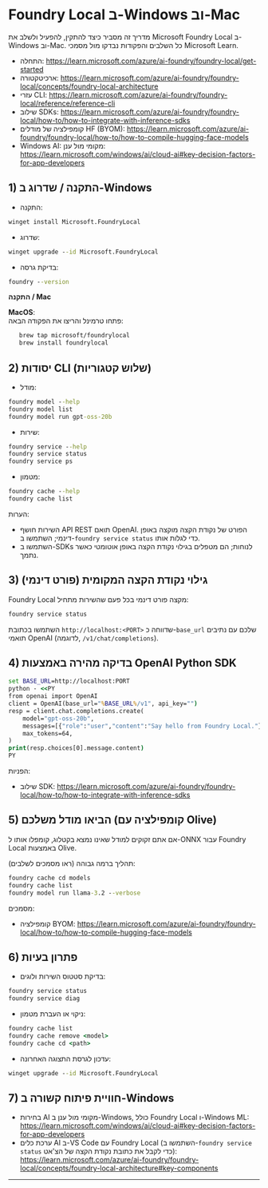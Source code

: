 <!--
CO_OP_TRANSLATOR_METADATA:
{
  "original_hash": "02b037f55de779607eb12edcc7a7fcf2",
  "translation_date": "2025-09-26T18:47:12+00:00",
  "source_file": "Module07/foundrylocal.md",
  "language_code": "he"
}
-->
# Foundry Local ב-Windows וב-Mac

מדריך זה מסביר כיצד להתקין, להפעיל ולשלב את Microsoft Foundry Local ב-Windows וב-Mac. כל השלבים והפקודות נבדקו מול מסמכי Microsoft Learn.

- התחלה: https://learn.microsoft.com/azure/ai-foundry/foundry-local/get-started  
- ארכיטקטורה: https://learn.microsoft.com/azure/ai-foundry/foundry-local/concepts/foundry-local-architecture  
- עזרי CLI: https://learn.microsoft.com/azure/ai-foundry/foundry-local/reference/reference-cli  
- שילוב SDKs: https://learn.microsoft.com/azure/ai-foundry/foundry-local/how-to/how-to-integrate-with-inference-sdks  
- קומפילציה של מודלים HF (BYOM): https://learn.microsoft.com/azure/ai-foundry/foundry-local/how-to/how-to-compile-hugging-face-models  
- Windows AI: מקומי מול ענן: https://learn.microsoft.com/windows/ai/cloud-ai#key-decision-factors-for-app-developers  

## 1) התקנה / שדרוג ב-Windows

- התקנה:  
```cmd
winget install Microsoft.FoundryLocal
```
  
- שדרוג:  
```cmd
winget upgrade --id Microsoft.FoundryLocal
```
  
- בדיקת גרסה:  
```cmd
foundry --version
```
  

**התקנה / Mac**

**MacOS**:  
פתחו טרמינל והריצו את הפקודה הבאה:  
```bash
   brew tap microsoft/foundrylocal
   brew install foundrylocal
```
  

## 2) יסודות CLI (שלוש קטגוריות)

- מודל:  
```cmd
foundry model --help
foundry model list
foundry model run gpt-oss-20b
```
  
- שירות:  
```cmd
foundry service --help
foundry service status
foundry service ps
```
  
- מטמון:  
```cmd
foundry cache --help
foundry cache list
```
  

הערות:  
- השירות חושף API REST תואם OpenAI. הפורט של נקודת הקצה מוקצה באופן דינמי; השתמשו ב-`foundry service status` כדי לגלות אותו.  
- השתמשו ב-SDKs לנוחות; הם מטפלים בגילוי נקודת הקצה באופן אוטומטי כאשר נתמך.  

## 3) גילוי נקודת הקצה המקומית (פורט דינמי)

Foundry Local מקצה פורט דינמי בכל פעם שהשירות מתחיל:  
```cmd
foundry service status
```
  
השתמשו בכתובת `http://localhost:<PORT>` שדווחה כ-`base_url` שלכם עם נתיבים תואמי OpenAI (לדוגמה, `/v1/chat/completions`).  

## 4) בדיקה מהירה באמצעות OpenAI Python SDK

```cmd
set BASE_URL=http://localhost:PORT
python - <<PY
from openai import OpenAI
client = OpenAI(base_url="%BASE_URL%/v1", api_key="")
resp = client.chat.completions.create(
    model="gpt-oss-20b",
    messages=[{"role":"user","content":"Say hello from Foundry Local."}],
    max_tokens=64,
)
print(resp.choices[0].message.content)
PY
```
  
הפניות:  
- שילוב SDK: https://learn.microsoft.com/azure/ai-foundry/foundry-local/how-to/how-to-integrate-with-inference-sdks  

## 5) הביאו מודל משלכם (קומפילציה עם Olive)

אם אתם זקוקים למודל שאינו נמצא בקטלוג, קומפלו אותו ל-ONNX עבור Foundry Local באמצעות Olive.

תהליך ברמה גבוהה (ראו מסמכים לשלבים):  
```cmd
foundry cache cd models
foundry cache list
foundry model run llama-3.2 --verbose
```
  
מסמכים:  
- קומפילציה BYOM: https://learn.microsoft.com/azure/ai-foundry/foundry-local/how-to/how-to-compile-hugging-face-models  

## 6) פתרון בעיות

- בדיקת סטטוס השירות ולוגים:  
```cmd
foundry service status
foundry service diag
```
  
- ניקוי או העברת מטמון:  
```cmd
foundry cache list
foundry cache remove <model>
foundry cache cd <path>
```
  
- עדכון לגרסת התצוגה האחרונה:  
```cmd
winget upgrade --id Microsoft.FoundryLocal
```
  

## 7) חוויית פיתוח קשורה ב-Windows

- בחירות AI מקומי מול ענן ב-Windows, כולל Foundry Local ו-Windows ML:  
  https://learn.microsoft.com/windows/ai/cloud-ai#key-decision-factors-for-app-developers  
- ערכת כלים AI ב-VS Code עם Foundry Local (השתמשו ב-`foundry service status` כדי לקבל את כתובת נקודת הקצה של הצ'אט):  
  https://learn.microsoft.com/azure/ai-foundry/foundry-local/concepts/foundry-local-architecture#key-components  

---

